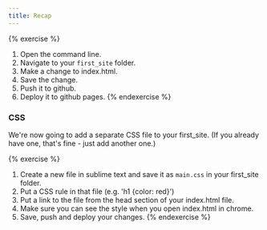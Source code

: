 ```yaml
---
title: Recap
---
```


{% exercise %}
1. Open the command line.
2. Navigate to your `first_site` folder.
3. Make a change to index.html.
4. Save the change.
5. Push it to github.
6. Deploy it to github pages.
{% endexercise %}

### CSS

We're now going to add a separate CSS file to your first_site. (If you
already have one, that's fine - just add another one.)

{% exercise %}
1. Create a new file in sublime text and save it as `main.css` in your
   first_site folder.
2. Put a CSS rule in that file (e.g. 'h1 {color: red}')
3. Put a link to the file from the head section of your index.html file.
4. Make sure you can see the style when you open index.html in chrome.
5. Save, push and deploy your changes.
{% endexercise %}
